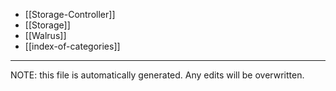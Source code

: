 * [[Storage-Controller]]
* [[Storage]]
* [[Walrus]]
* [[index-of-categories]]


*****
NOTE: this file is automatically generated. Any edits will be overwritten.
